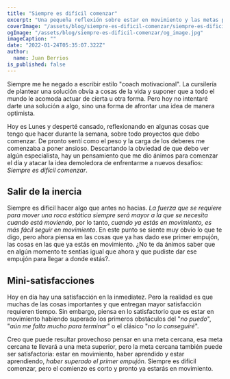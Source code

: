 ```yaml
---
title: "Siempre es difícil comenzar"
excerpt: "Una pequeña reflexión sobre estar en movimiento y las metas pasadas"
coverImage: "/assets/blog/siempre-es-dificil-comenzar/siempre-es-dificil-comenzar.webp"
ogImage: "/assets/blog/siempre-es-dificil-comenzar/og_image.jpg"
imageCaption: ""
date: "2022-01-24T05:35:07.322Z"
author:
  name: Juan Berrios
is_published: false
---
```


Siempre me he negado a escribir estilo "coach motivacional". La cursilería de plantear una solución obvia a cosas de la vida y suponer que a todo el mundo le acomoda actuar de cierta u otra forma. Pero hoy no intentaré darte una solución a algo, sino una forma de afrontar una idea de manera optimista.

Hoy es Lunes y desperté cansado, reflexionando en algunas cosas que tengo que hacer durante la semana, sobre todo proyectos que debo comenzar. De pronto sentí como el peso y la carga de los deberes me comenzaba a poner ansioso. Descartando la obviedad de que debo ver algún especialista, hay un pensamiento que me dio ánimos para comenzar el día y atacar la idea demoledora de enfrentarme a nuevos desafios: _Siempre es difícil comenzar_. 

## Salir de la inercia

Siempre es dificil hacer algo que antes no hacias. *La fuerza que se requiere para mover una roca estática siempre será mayor a la que se necesita cuando está moviendo*, por lo tanto, *cuando ya estás en movimiento, es más fácil seguir en movimiento*. En este punto se siente muy obvio lo que te digo, pero ahora piensa en las cosas que ya has dado ese primer empujón, las cosas en las que ya estás en movimiento. ¿No te da ánimos saber que en algún momento te sentías igual que ahora y que pudiste dar ese empujón para llegar a donde estás?. 

## Mini-satisfacciones

Hoy en día hay una satisfacción en la inmediatez. Pero la realidad es que muchas de las cosas importantes y que entregan mayor satisfacción requieren tiempo. Sin embargo, piensa en lo satisfactorio que es estar en movimiento habiendo superado los primeros obstáculos del "_no puedo_", "_aún me falta mucho para terminar_" o el clásico "_no lo conseguiré_".

Creo que puede resultar provechoso pensar en una meta cercana, esa meta cercana te llevará a una meta superior, pero la meta cercana también puede ser satisfactoria: estar en movimiento, haber aprendido y estar aprendiendo, _haber superado el primer empujón_. Siempre es dificil comenzar, pero el comienzo es corto y pronto ya estarás en movimiento.